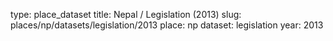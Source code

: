 type: place_dataset
title: Nepal / Legislation (2013)
slug: places/np/datasets/legislation/2013
place: np
dataset: legislation
year: 2013
